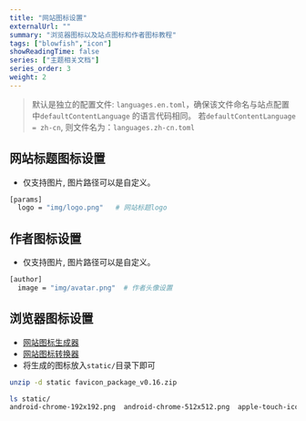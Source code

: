 ```yaml
---
title: "网站图标设置"
externalUrl: ""
summary: "浏览器图标以及站点图标和作者图标教程"
tags: ["blowfish","icon"]
showReadingTime: false
series: ["主题相关文档"]
series_order: 3
weight: 2
---
```


> 默认是独立的配置文件: `languages.en.toml`，确保该文件命名与站点配置中`defaultContentLanguage` 的语言代码相同。
> 若`defaultContentLanguage = zh-cn`, 则文件名为：`languages.zh-cn.toml`

## 网站标题图标设置
- 仅支持图片, 图片路径可以是自定义。
```bash
[params]
  logo = "img/logo.png"   # 网站标题logo
```

## 作者图标设置
- 仅支持图片, 图片路径可以是自定义。
```bash
[author]
  image = "img/avatar.png"  # 作者头像设置
```

## 浏览器图标设置
- [网站图标生成器](https://realfavicongenerator.net/)
- [网站图标转换器](https://favicon.io/favicon-converter/)
- 将生成的图标放入`static/`目录下即可

```bash
unzip -d static favicon_package_v0.16.zip

ls static/
android-chrome-192x192.png  android-chrome-512x512.png  apple-touch-icon.png  favicon-16x16.png  favicon-32x32.png  favicon.ico  site.webmanifest
```
